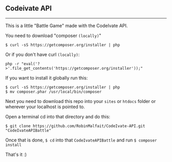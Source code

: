 ## Codeivate API
---
This is a little "Battle Game" made with the CodeIvate API.

You need to download "composer `(locally)`"

```
$ curl -sS https://getcomposer.org/installer | php
```

Or if you don't have curl `(locally)`:

```
php -r "eval('?>'.file_get_contents('https://getcomposer.org/installer'));"
```

If you want to install it globally run this:

```
$ curl -sS https://getcomposer.org/installer | php
$ mv composer.phar /usr/local/bin/composer
```

Next you need to download this repo into your `sites` or `htdocs` folder or wherever your localhost is pointed to.

Open a terminal cd into that directory and do this:

```
$ git clone https://github.com/RobinMalfait/CodeIvate-API.git "CodeIvateAPIBattle"
```

Once that is done, `$ cd` into that `CodeIvateAPIBattle` and run `$ composer install`

That's it :)
